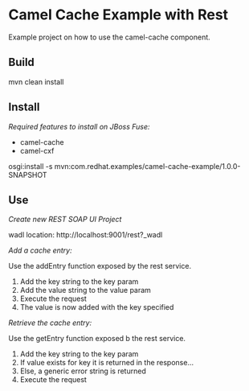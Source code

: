 Camel Cache Example with Rest
=============================
Example project on how to use the camel-cache component.

Build
-----
mvn clean install

Install
-------
*Required features to install on JBoss Fuse:*
- camel-cache
- camel-cxf

osgi:install -s mvn:com.redhat.examples/camel-cache-example/1.0.0-SNAPSHOT

Use
---
*Create new REST SOAP UI Project*

wadl location: http://localhost:9001/rest?_wadl

*Add a cache entry:*

Use the addEntry function exposed by the rest service.
1. Add the key string to the key param
2. Add the value string to the value param
3. Execute the request
4. The value is now added with the key specified

*Retrieve the cache entry:*

Use the getEntry function exposed b the rest service.
1.  Add the key string to the key param
2.  If value exists for key it is returned in the response...
3.  Else, a generic error string is returned
2.  Execute the request
